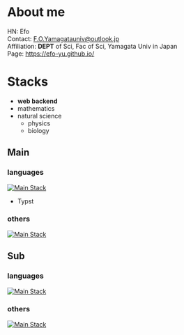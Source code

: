 # About me
HN: Efo<br/>
Contact: F.O.Yamagatauniv@outlook.jp<br/>
Affiliation: **DEPT** of Sci, Fac of Sci, Yamagata Univ in Japan<br/>
Page: https://efo-yu.github.io/

# Stacks
- **web backend**
- mathematics
- natural science
  - physics
  - biology

## Main

### languages
[![Main Stack](https://skillicons.dev/icons?i=js,python,latex,md)](https://skillicons.dev)
- Typst

### others
[![Main Stack](https://skillicons.dev/icons?i=nodejs,vscode,blender,unity,arduino,raspberrypi,notion,discord,bots)](https://skillicons.dev)

## Sub

### languages
[![Main Stack](https://skillicons.dev/icons?i=java)](https://skillicons.dev)

### others
[![Main Stack](https://skillicons.dev/icons?i=arch,debian,azure,eclipse)](https://skillicons.dev)

